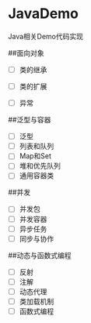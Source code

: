# JavaDemo
Java相关Demo代码实现

##面向对象
- [ ] 类的继承
- [ ] 类的扩展
- [ ] 异常


##泛型与容器
- [ ] 泛型
- [ ] 列表和队列
- [ ] Map和Set
- [ ] 堆和优先队列
- [ ] 通用容器类

##并发
- [ ] 并发包
- [ ] 并发容器
- [ ] 异步任务
- [ ] 同步与协作

##动态与函数式编程
- [ ] 反射
- [ ] 注解
- [ ] 动态代理
- [ ] 类加载机制
- [ ] 函数式编程